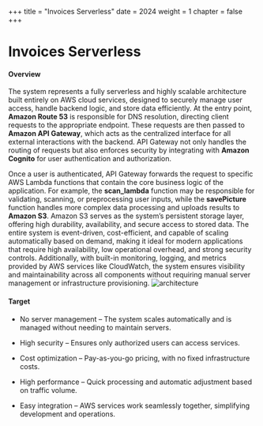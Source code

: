 +++
title = "Invoices Serverless"
date = 2024
weight = 1
chapter = false
+++

# Invoices Serverless
#### Overview
The system represents a fully serverless and highly scalable architecture built entirely on AWS cloud services, designed to securely manage user access, handle backend logic, and store data efficiently. At the entry point, **Amazon Route 53** is responsible for DNS resolution, directing client requests to the appropriate endpoint. These requests are then passed to **Amazon API Gateway**, which acts as the centralized interface for all external interactions with the backend. API Gateway not only handles the routing of requests but also enforces security by integrating with **Amazon Cognito** for user authentication and authorization.

Once a user is authenticated, API Gateway forwards the request to specific AWS Lambda functions that contain the core business logic of the application. For example, the **scan_lambda** function may be responsible for validating, scanning, or preprocessing user inputs, while the **savePicture** function handles more complex data processing and uploads results to **Amazon S3**. Amazon S3 serves as the system’s persistent storage layer, offering high durability, availability, and secure access to stored data. The entire system is event-driven, cost-efficient, and capable of scaling automatically based on demand, making it ideal for modern applications that require high availability, low operational overhead, and strong security controls. Additionally, with built-in monitoring, logging, and metrics provided by AWS services like CloudWatch, the system ensures visibility and maintainability across all components without requiring manual server management or infrastructure provisioning.
![architecture](/images/1/architecture.png?width=90pc)  

#### Target
- No server management – The system scales automatically and is managed without needing to maintain servers.

- High security – Ensures only authorized users can access services.

- Cost optimization – Pay-as-you-go pricing, with no fixed infrastructure costs.

- High performance – Quick processing and automatic adjustment based on traffic volume.

- Easy integration – AWS services work seamlessly together, simplifying development and operations.
